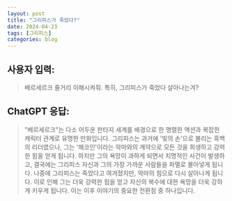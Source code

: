 ```yaml
---
layout: post
title: "그리피스가 죽었다?"
date: 2024-04-23
tags: [그리피스]
categories: blog
---
```


## 사용자 입력:
> 베르세르크 줄거리 이해시켜줘. 특히, 그리피스가 죽었다 살아나는겨?

## ChatGPT 응답:
> "베르세르크"는 다소 어두운 판타지 세계를 배경으로 한 맹렬한 액션과 복잡한 캐릭터 관계로 유명한 만화입니다. 그리피스는 과거에 '빛의 손'으로 불리는 흑백의 리더였으나, 그는 '해코인'이라는 악마와의 계약으로 모든 것을 희생하고 강력한 힘을 얻게 됩니다. 하지만 그의 욕망이 과하게 되면서 치명적인 사건이 발생하고, 결국에는 그리피스 자신과 그의 가장 가까운 사람들을 파멸로 몰아넣게 됩니다. 나중에 그리피스는 죽었다고 여겨졌지만, 악마의 힘으로 다시 살아나게 됩니다. 이로 인해 그는 더욱 강력한 힘을 얻고 자신의 복수에 대한 욕망을 더욱 강하게 키우게 됩니다. 이는 이후 이야기의 중요한 전환점 중 하나입니다.

